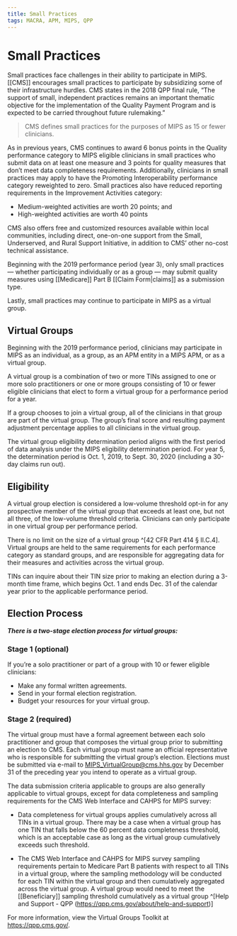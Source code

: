 ```yaml
---
title: Small Practices
tags: MACRA, APM, MIPS, QPP
---
```

# Small Practices
Small practices face challenges in their ability to participate in MIPS. [[CMS]] encourages small practices to participate by subsidizing some of their infrastructure hurdles. CMS states in the 2018 QPP final rule, “The support of small, independent practices remains an important thematic objective for the implementation of the Quality Payment Program and is expected to be carried throughout future rulemaking.” 

> CMS defines small practices for the purposes of MIPS as 15 or fewer clinicians.

As in previous years, CMS continues to award 6 bonus points in the Quality performance category to MIPS eligible clinicians in small practices who submit data on at least one measure and 3 points for quality measures that don’t meet data completeness requirements. Additionally, clinicians in small practices may apply to have the Promoting Interoperability performance category reweighted to zero. Small practices also have reduced reporting requirements in the Improvement Activities
category:

- Medium-weighted activities are worth 20 points; and
- High-weighted activities are worth 40 points

CMS also offers free and customized resources available within local communities, including direct, one-on-one support from the Small, Underserved, and Rural Support Initiative, in addition to CMS’ other no-cost technical assistance.

Beginning with the 2019 performance period (year 3), only small practices — whether participating individually or as a group — may submit quality measures using [[Medicare]] Part B [[Claim Form|claims]] as a submission type.

Lastly, small practices may continue to participate in MIPS as a virtual group.

## Virtual Groups
Beginning with the 2019 performance period, clinicians may participate in MIPS as an individual, as a group, as an APM entity in a MIPS APM, or as a virtual group.

A virtual group is a combination of two or more TINs assigned to one or more solo practitioners or one or more groups consisting of 10 or fewer eligible clinicians that elect to form a virtual group for a performance period for a year.

If a group chooses to join a virtual group, all of the clinicians in that group are part of the virtual group. The group’s final score and resulting payment adjustment percentage applies to all clinicians in the virtual group.

The virtual group eligibility determination period aligns with the first period of data analysis under the MIPS eligibility determination period. For year 5, the determination period is Oct. 1, 2019, to Sept. 30, 2020 (including a 30-day claims run out).

## Eligibility
A virtual group election is considered a low-volume threshold opt-in for any prospective member of the virtual group that exceeds at least one, but not all three, of the low-volume threshold criteria. Clinicians can only participate in one virtual group per performance period.

There is no limit on the size of a virtual group ^[42 CFR Part 414 § II.C.4]. Virtual groups are held to the same requirements for each performance category as standard groups, and are responsible for aggregating data for their measures and activities across the virtual group.

TINs can inquire about their TIN size prior to making an election during a 3-month time frame, which begins Oct. 1 and ends Dec. 31 of the calendar year prior to the applicable performance period.

## Election Process
***There is a two-stage election process for virtual groups:***

### Stage 1 (optional)
If you’re a solo practitioner or part of a group with 10 or fewer eligible clinicians:

- Make any formal written agreements.
- Send in your formal election registration.
- Budget your resources for your virtual group.

### Stage 2 (required)
The virtual group must have a formal agreement between each solo practitioner and group that composes the virtual group prior to submitting an election to CMS. Each virtual group must name an official representative who is responsible for submitting the virtual group’s election. Elections must be submitted via e-mail to MIPS_VirtualGroup@cms.hhs.gov by December 31 of the preceding year you intend to operate as a virtual group.

The data submission criteria applicable to groups are also generally applicable to virtual groups, except for data completeness and sampling requirements for the CMS Web Interface and CAHPS for MIPS survey:

- Data completeness for virtual groups applies cumulatively across all TINs in a virtual group. There may be a case when a virtual group has one TIN that falls below the 60 percent data completeness threshold, which is an acceptable case as long as the virtual group cumulatively exceeds such threshold.

- The CMS Web Interface and CAHPS for MIPS survey sampling requirements pertain to Medicare Part B patients with respect to all TINs in a virtual group, where the sampling methodology will be conducted for each TIN within the virtual group and then cumulatively aggregated across the virtual group. A virtual group would need to meet the [[Beneficiary]] sampling threshold cumulatively as a virtual group ^[Help and Support - QPP (https://qpp.cms.gov/about/help-and-support)]

For more information, view the Virtual Groups Toolkit at https://qpp.cms.gov/.